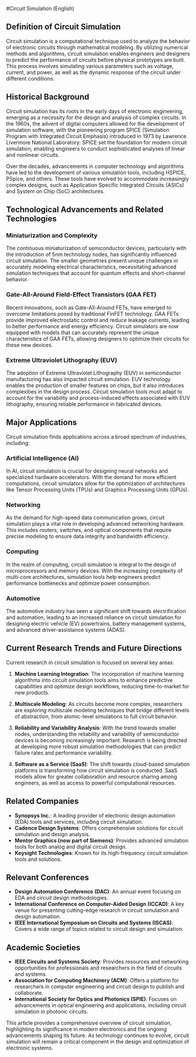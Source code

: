 #Circuit Simulation (English)

## Definition of Circuit Simulation

Circuit simulation is a computational technique used to analyze the behavior of electronic circuits through mathematical modeling. By utilizing numerical methods and algorithms, circuit simulation enables engineers and designers to predict the performance of circuits before physical prototypes are built. This process involves simulating various parameters such as voltage, current, and power, as well as the dynamic response of the circuit under different conditions.

## Historical Background

Circuit simulation has its roots in the early days of electronic engineering, emerging as a necessity for the design and analysis of complex circuits. In the 1960s, the advent of digital computers allowed for the development of simulation software, with the pioneering program SPICE (Simulation Program with Integrated Circuit Emphasis) introduced in 1973 by Lawrence Livermore National Laboratory. SPICE set the foundation for modern circuit simulation, enabling engineers to conduct sophisticated analyses of linear and nonlinear circuits.

Over the decades, advancements in computer technology and algorithms have led to the development of various simulation tools, including HSPICE, PSpice, and others. These tools have evolved to accommodate increasingly complex designs, such as Application Specific Integrated Circuits (ASICs) and System on Chip (SoC) architectures.

## Technological Advancements and Related Technologies

### Miniaturization and Complexity

The continuous miniaturization of semiconductor devices, particularly with the introduction of 5nm technology nodes, has significantly influenced circuit simulation. The smaller geometries present unique challenges in accurately modeling electrical characteristics, necessitating advanced simulation techniques that account for quantum effects and short-channel behavior.

### Gate-All-Around Field-Effect Transistors (GAA FET)

Recent innovations, such as Gate-All-Around FETs, have emerged to overcome limitations posed by traditional FinFET technology. GAA FETs provide improved electrostatic control and reduce leakage currents, leading to better performance and energy efficiency. Circuit simulators are now equipped with models that can accurately represent the unique characteristics of GAA FETs, allowing designers to optimize their circuits for these new devices.

### Extreme Ultraviolet Lithography (EUV)

The adoption of Extreme Ultraviolet Lithography (EUV) in semiconductor manufacturing has also impacted circuit simulation. EUV technology enables the production of smaller features on chips, but it also introduces complexities in the design process. Circuit simulation tools must adapt to account for the variability and process-induced effects associated with EUV lithography, ensuring reliable performance in fabricated devices.

## Major Applications

Circuit simulation finds applications across a broad spectrum of industries, including:

### Artificial Intelligence (AI)

In AI, circuit simulation is crucial for designing neural networks and specialized hardware accelerators. With the demand for more efficient computations, circuit simulators allow for the optimization of architectures like Tensor Processing Units (TPUs) and Graphics Processing Units (GPUs).

### Networking

As the demand for high-speed data communication grows, circuit simulation plays a vital role in developing advanced networking hardware. This includes routers, switches, and optical components that require precise modeling to ensure data integrity and bandwidth efficiency.

### Computing

In the realm of computing, circuit simulation is integral to the design of microprocessors and memory devices. With the increasing complexity of multi-core architectures, simulation tools help engineers predict performance bottlenecks and optimize power consumption.

### Automotive

The automotive industry has seen a significant shift towards electrification and automation, leading to an increased reliance on circuit simulation for designing electric vehicle (EV) powertrains, battery management systems, and advanced driver-assistance systems (ADAS).

## Current Research Trends and Future Directions

Current research in circuit simulation is focused on several key areas:

1. **Machine Learning Integration**: The incorporation of machine learning algorithms into circuit simulation tools aims to enhance predictive capabilities and optimize design workflows, reducing time-to-market for new products.
   
2. **Multiscale Modeling**: As circuits become more complex, researchers are exploring multiscale modeling techniques that bridge different levels of abstraction, from atomic-level simulations to full circuit behavior.

3. **Reliability and Variability Analysis**: With the trend towards smaller nodes, understanding the reliability and variability of semiconductor devices is becoming increasingly important. Research is being directed at developing more robust simulation methodologies that can predict failure rates and performance variability.

4. **Software as a Service (SaaS)**: The shift towards cloud-based simulation platforms is transforming how circuit simulation is conducted. SaaS models allow for greater collaboration and resource sharing among engineers, as well as access to powerful computational resources.

## Related Companies

- **Synopsys Inc.**: A leading provider of electronic design automation (EDA) tools and services, including circuit simulation.
- **Cadence Design Systems**: Offers comprehensive solutions for circuit simulation and design analysis.
- **Mentor Graphics (now part of Siemens)**: Provides advanced simulation tools for both analog and digital circuit design.
- **Keysight Technologies**: Known for its high-frequency circuit simulation tools and solutions.

## Relevant Conferences

- **Design Automation Conference (DAC)**: An annual event focusing on EDA and circuit design methodologies.
- **International Conference on Computer-Aided Design (ICCAD)**: A key venue for presenting cutting-edge research in circuit simulation and design automation.
- **IEEE International Symposium on Circuits and Systems (ISCAS)**: Covers a wide range of topics related to circuit design and simulation.

## Academic Societies

- **IEEE Circuits and Systems Society**: Provides resources and networking opportunities for professionals and researchers in the field of circuits and systems.
- **Association for Computing Machinery (ACM)**: Offers a platform for researchers in computer engineering and circuit design to publish and collaborate.
- **International Society for Optics and Photonics (SPIE)**: Focuses on advancements in optical engineering and applications, including circuit simulation in photonic circuits.

This article provides a comprehensive overview of circuit simulation, highlighting its significance in modern electronics and the ongoing advancements shaping its future. As technology continues to evolve, circuit simulation will remain a critical component in the design and optimization of electronic systems.